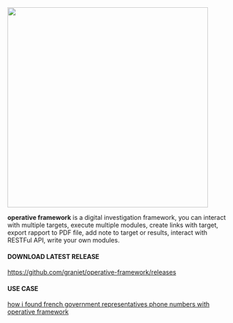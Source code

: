 <img src="https://image.ibb.co/fuPpQd/logo_operative.png" width="450">

**operative framework** is a digital investigation framework, you can interact with multiple targets, execute multiple modules, create links with target, export rapport to PDF file, add note to target or results, interact with RESTFul API, write your own modules.

#### DOWNLOAD LATEST RELEASE

https://github.com/graniet/operative-framework/releases

#### USE CASE
[how i found french government representatives phone numbers with operative framework](https://www.numerama.com/tech/535622-whatsapp-comment-un-hack-permet-de-trouver-les-contacts-de-personnalites-publiques.html)
